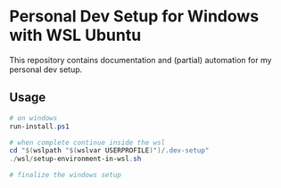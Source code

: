 # Personal Dev Setup for Windows with WSL Ubuntu

This repository contains documentation and (partial) automation for my personal dev setup.

## Usage

````PowerShell
# on windows
run-install.ps1

# when complete continue inside the wsl
cd "$(wslpath "$(wslvar USERPROFILE)")/.dev-setup"
./wsl/setup-environment-in-wsl.sh 

# finalize the windows setup

````